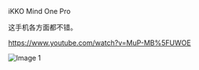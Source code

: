 iKKO Mind One Pro 

这手机各方面都不错。

<https://www.youtube.com/watch?v=MuP-MB%5FUWOE>

![Image 1](https://files.e5n.cc/media_attachments/files/114/981/907/506/862/408/original/7d1b8ad844c9efba.jpeg)